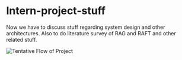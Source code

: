 # Intern-project-stuff
Now we have to discuss stuff regarding system design and other architectures. Also to do literature survey of RAG and RAFT and other related stuff. 


![Tentative Flow of Project](project-flowchart.jpg) 
